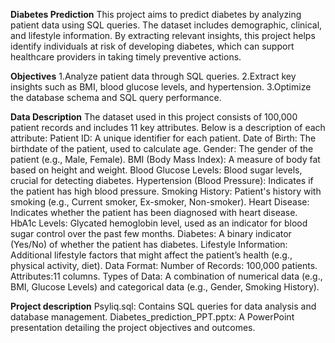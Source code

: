 **Diabetes Prediction**
This project aims to predict diabetes by analyzing patient data using SQL queries. The dataset includes demographic, clinical, and lifestyle information. By extracting relevant insights, this project helps identify individuals at risk of developing diabetes, which can support healthcare providers in taking timely preventive actions.

**Objectives**
1.Analyze patient data through SQL queries. 2.Extract key insights such as BMI, blood glucose levels, and hypertension. 3.Optimize the database schema and SQL query performance.

**Data Description**
The dataset used in this project consists of 100,000 patient records and includes 11 key attributes. Below is a description of each attribute:
Patient ID: A unique identifier for each patient.
Date of Birth: The birthdate of the patient, used to calculate age.
Gender: The gender of the patient (e.g., Male, Female).
BMI (Body Mass Index): A measure of body fat based on height and weight.
Blood Glucose Levels: Blood sugar levels, crucial for detecting diabetes.
Hypertension (Blood Pressure): Indicates if the patient has high blood pressure.
Smoking History: Patient's history with smoking (e.g., Current smoker, Ex-smoker, Non-smoker).
Heart Disease: Indicates whether the patient has been diagnosed with heart disease.
HbA1c Levels: Glycated hemoglobin level, used as an indicator for blood sugar control over the past few months.
Diabetes: A binary indicator (Yes/No) of whether the patient has diabetes.
Lifestyle Information: Additional lifestyle factors that might affect the patient’s health (e.g., physical activity, diet).
Data Format: Number of Records: 100,000 patients. Attributes:11 columns. Types of Data: A combination of numerical data (e.g., BMI, Glucose Levels) and categorical data (e.g., Gender, Smoking History).

**Project description**
Psyliq.sql: Contains SQL queries for data analysis and database management. Diabetes_prediction_PPT.pptx: A PowerPoint presentation detailing the project objectives and outcomes.
